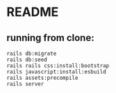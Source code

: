 # README
   ## running from clone:
   ```
   rails db:migrate
   rails db:seed
   rails rails css:install:bootstrap
   rails javascript:install:esbuild
   rails assets:precompile
   rails server
   ```